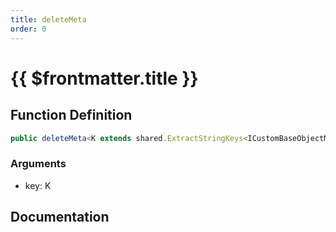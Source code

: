 ```yaml
---
title: deleteMeta
order: 0
---
```


# {{ $frontmatter.title }}

## Function Definition

```ts
public deleteMeta<K extends shared.ExtractStringKeys<ICustomBaseObjectMeta>>(key: K): void;
```

### Arguments

* key: K

## Documentation

<!--@include: ./parts/deleteMeta.md-->
